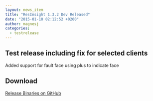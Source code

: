 ```yaml
---
layout: news_item
title: "ResInsight 1.3.2 Dev Released"
date: "2015-01-10 02:12:52 +0200"
author: magnesj
categories: 
  - testrelease
---
```


## Test release including fix for selected clients

Added support for fault face using plus to indicate face

## Download
[Release Binaries on GitHub](https://github.com/OPM/ResInsight/releases/tag/v1.3.2-dev)
